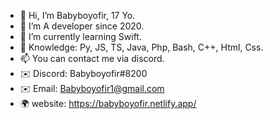 - 👋 Hi, I’m Babyboyofir, 17 Yo. 
- 👀 I’m A developer since 2020.
- 🌱 I’m currently learning Swift. 
- 💫 Knowledge: Py, JS, TS, Java, Php, Bash, C++, Html, Css. 
- 📫 You can contact me via discord.
- ✉️ Discord: Babyboyofir#8200
- ✉️ Email: Babyboyofir1@gmail.com
- 🌍 website: https://babyboyofir.netlify.app/
